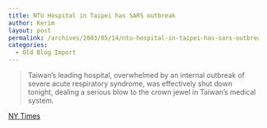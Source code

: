 ```yaml
---
title: NTU Hospital in Taipei has SARS outbreak
author: Kerim
layout: post
permalink: /archives/2003/05/14/ntu-hospital-in-taipei-has-sars-outbreak/
categories:
  - Old Blog Import
---
```


>   Taiwan&#8217;s leading hospital, overwhelmed by an internal outbreak of severe acute respiratory syndrome, was effectively shut down tonight, dealing a serious blow to the crown jewel in Taiwan&#8217;s medical system.


<a href="http://www.nytimes.com/2003/05/14/international/asia/14CND-TAIW.html" onclick="_gaq.push(['_trackEvent', 'outbound-article', 'http://www.nytimes.com/2003/05/14/international/asia/14CND-TAIW.html', 'NY Times']);" >NY Times</a>

